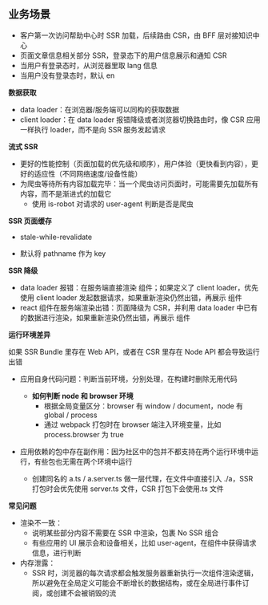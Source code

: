 ## 业务场景

- 客户第一次访问帮助中心时 SSR 加载，后续路由 CSR，由 BFF 层对接知识中心
- 页面文章信息相关部分 SSR，登录态下的用户信息展示和通知 CSR
- 当用户有登录态时，从浏览器里取 lang 信息
- 当用户没有登录态时，默认 en



**数据获取**

- data loader：在浏览器/服务端可以同构的获取数据
-  client loader：在 data loader 报错降级或者浏览器切换路由时，像 CSR 应用一样执行 loader，而不是向 SSR 服务发起请求



**流式 SSR**

- 更好的性能控制（页面加载的优先级和顺序），用户体验（更快看到内容），更好的适应性（不同网络速度/设备性能）
- 为爬虫等待所有内容加载完毕：当一个爬虫访问页面时，可能需要先加载所有内容，而不是渐进式的加载它
  - 使用 is-robot 对请求的 user-agent 判断是否是爬虫



**SSR 页面缓存**

- stale-while-revalidate

- 默认将 pathname 作为 key

  

**SSR 降级**

- data loader 报错：在服务端直接渲染 <ErrorBoundary> 组件；如果定义了  client loader，优先使用  client loader 发起数据请求，如果重新渲染仍然出错，再展示  <ErrorBoundary> 组件
- react 组件在服务端渲染出错：页面降级为 CSR，并利用 data loader 中已有的数据进行渲染，如果重新渲染仍然出错，再展示  <ErrorBoundary> 组件



**运行环境差异**

如果 SSR Bundle 里存在 Web API，或者在 CSR 里存在 Node API 都会导致运行出错

- 应用自身代码问题：判断当前环境，分别处理，在构建时删除无用代码
  - **如何判断 node 和 browser 环境**
    - 根据全局变量区分：browser 有 window / document，node 有 global / process
    - 通过 webpack 打包时在 browser 端注入环境变量，比如 process.browser 为 true

- 应用依赖的包中存在副作用：因为社区中的包并不都支持在两个运行环境中运行，有些包也无需在两个环境中运行
  - 创建同名的 a.ts / a.server.ts 做一层代理，在文件中直接引入 ./a，SSR 打包时会优先使用 server.ts 文件，CSR 打包下会使用.ts 文件



**常见问题**

- 渲染不一致：
  - 说明某些部分内容不需要在 SSR 中渲染，包裹 No SSR 组合
  - 有些应用的 UI 展示会和设备相关，比如 user-agent，在组件中获得请求信息，进行判断
- 内存泄露：
  - SSR 时，浏览器的每次请求都会触发服务器重新执行一次组件渲染逻辑，所以避免在全局定义可能会不断增长的数据结构，或在全局进行事件订阅，或创建不会被销毁的流


